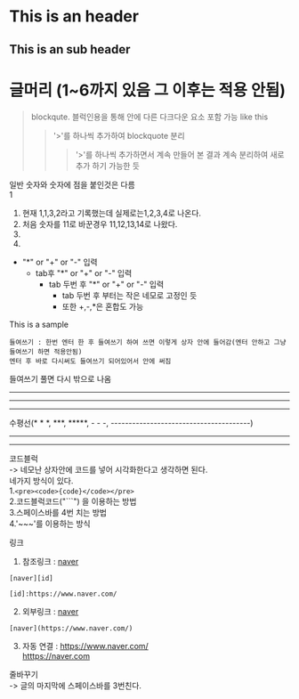 <!--markdown 공부 주소1 : https://gist.github.com/ihoneymon/652be052a0727ad59601 -->
<!--마크다운 웹 에디터 : https://dillinger.io/ -->


This is an header
=================

This is an sub header
---------------------


# 글머리 (1~6까지 있음 그 이후는 적용 안됨)

> blockqute.
블럭인용을 통해 안에 다른 다크다운 요소 포함 가능 like this
>> '>'를 하나씩 추가하여 blockquote 분리 
>>> '>'를 하나씩 추가하면서 계속 만들어 본 결과 계속 분리하여 새로추가 하기 가능한 듯

일반 숫자와 숫자에 점을 붙인것은 다름   
1
1. 현재 1,1,3,2라고 기록했는데 실제로는1,2,3,4로 나온다.
1. 처음 숫자를 11로 바꾼경우 11,12,13,14로 나왔다.
3.
2.

* "*" or "+" or "-" 입력
    * tab후 "*" or "+" or "-" 입력
        * tab 두번 후 "*" or "+" or "-" 입력
            * tab 두번 후 부터는 작은 네모로 고정인 듯
            * 또한 +,-,*은 혼합도 가능


This is a sample

    들여쓰기 : 한번 엔터 한 후 들여쓰기 하여 쓰면 이렇게 상자 안에 들어감(엔터 안하고 그냥 들여쓰기 하면 적용안됨)
    엔터 후 바로 다시써도 들여쓰기 되어있어서 안에 써짐
    
들여쓰기 풀면 다시 밖으로 나옴

* * *
*****
***
수평선(* * *, ***, *****, - - -, ---------------------------------------)
- - -
---------------------------------------

코드블럭     
    -> 네모난 상자안에 코드를 넣어 시각화한다고 생각하면 된다.   
    네가지 방식이 있다.   
    1.`<pre><code>{code}</code></pre>`   
    2.코드블럭코드("```") 을 이용하는 방법   
    3.스페이스바를 4번 치는 방법   
    4.'~~~'를 이용하는 방식     
    
링크
1. 참조링크 : [naver][id]

[id]: https://www.naver.com/
<pre><code>[naver][id]

[id]:https://www.naver.com/
</code></pre>

2. 외부링크 : [naver](https://www.naver.com/)
```
[naver](https://www.naver.com/)
```

3. 자동 연결 : <https://www.naver.com/>   
    <htttps://naver.com>

줄바꾸기   
-> 글의 마지막에 스페이스바를 3번친다.
